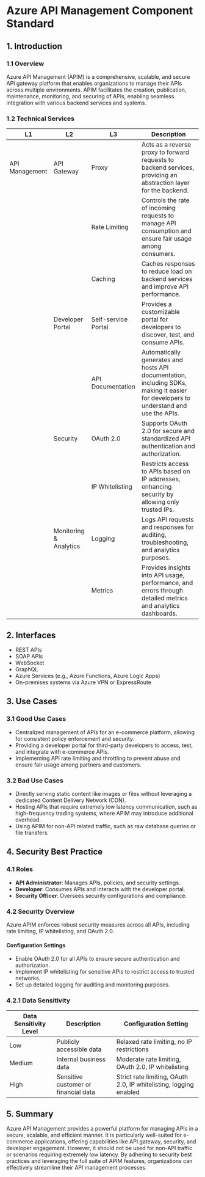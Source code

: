 # Azure API Management Component Standard

## 1. Introduction

### 1.1 Overview
Azure API Management (APIM) is a comprehensive, scalable, and secure API gateway platform that enables organizations to manage their APIs across multiple environments. APIM facilitates the creation, publication, maintenance, monitoring, and securing of APIs, enabling seamless integration with various backend services and systems.

### 1.2 Technical Services

| L1                        | L2                      | L3                       | Description                                                                                                                                                 |
|---------------------------|-------------------------|--------------------------|-------------------------------------------------------------------------------------------------------------------------------------------------------------|
| API Management            | API Gateway             | Proxy                    | Acts as a reverse proxy to forward requests to backend services, providing an abstraction layer for the backend.                                             |
|                           |                         | Rate Limiting            | Controls the rate of incoming requests to manage API consumption and ensure fair usage among consumers.                                                     |
|                           |                         | Caching                  | Caches responses to reduce load on backend services and improve API performance.                                                                            |
|                           | Developer Portal        | Self-service Portal      | Provides a customizable portal for developers to discover, test, and consume APIs.                                                                          |
|                           |                         | API Documentation        | Automatically generates and hosts API documentation, including SDKs, making it easier for developers to understand and use the APIs.                        |
|                           | Security                | OAuth 2.0                | Supports OAuth 2.0 for secure and standardized API authentication and authorization.                                                                         |
|                           |                         | IP Whitelisting          | Restricts access to APIs based on IP addresses, enhancing security by allowing only trusted IPs.                                                            |
|                           | Monitoring & Analytics  | Logging                  | Logs API requests and responses for auditing, troubleshooting, and analytics purposes.                                                                      |
|                           |                         | Metrics                  | Provides insights into API usage, performance, and errors through detailed metrics and analytics dashboards.                                                |

## 2. Interfaces
- REST APIs
- SOAP APIs
- WebSocket
- GraphQL
- Azure Services (e.g., Azure Functions, Azure Logic Apps)
- On-premises systems via Azure VPN or ExpressRoute

## 3. Use Cases

### 3.1 Good Use Cases
- Centralized management of APIs for an e-commerce platform, allowing for consistent policy enforcement and security.
- Providing a developer portal for third-party developers to access, test, and integrate with e-commerce APIs.
- Implementing API rate limiting and throttling to prevent abuse and ensure fair usage among partners and customers.

### 3.2 Bad Use Cases
- Directly serving static content like images or files without leveraging a dedicated Content Delivery Network (CDN).
- Hosting APIs that require extremely low latency communication, such as high-frequency trading systems, where APIM may introduce additional overhead.
- Using APIM for non-API related traffic, such as raw database queries or file transfers.

## 4. Security Best Practice

### 4.1 Roles
- **API Administrator**: Manages APIs, policies, and security settings.
- **Developer**: Consumes APIs and interacts with the developer portal.
- **Security Officer**: Oversees security configurations and compliance.

### 4.2 Security Overview
Azure APIM enforces robust security measures across all APIs, including rate limiting, IP whitelisting, and OAuth 2.0. 

#### Configuration Settings
- Enable OAuth 2.0 for all APIs to ensure secure authentication and authorization.
- Implement IP whitelisting for sensitive APIs to restrict access to trusted networks.
- Set up detailed logging for auditing and monitoring purposes.

### 4.2.1 Data Sensitivity

| Data Sensitivity Level | Description                                    | Configuration Setting                                   |
|------------------------|------------------------------------------------|--------------------------------------------------------|
| Low                    | Publicly accessible data                       | Relaxed rate limiting, no IP restrictions               |
| Medium                 | Internal business data                         | Moderate rate limiting, OAuth 2.0, IP whitelisting      |
| High                   | Sensitive customer or financial data           | Strict rate limiting, OAuth 2.0, IP whitelisting, logging enabled |

## 5. Summary
Azure API Management provides a powerful platform for managing APIs in a secure, scalable, and efficient manner. It is particularly well-suited for e-commerce applications, offering capabilities like API gateway, security, and developer engagement. However, it should not be used for non-API traffic or scenarios requiring extremely low latency. By adhering to security best practices and leveraging the full suite of APIM features, organizations can effectively streamline their API management processes.